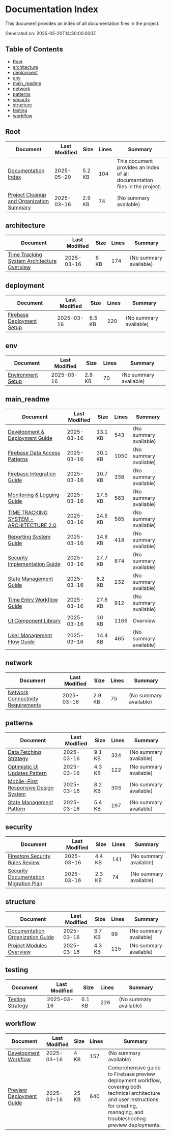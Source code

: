 # Documentation Index

This document provides an index of all documentation files in the project.

Generated on: 2025-05-20T14:30:00.000Z

## Table of Contents

- [Root](#root)
- [architecture](#architecture)
- [deployment](#deployment)
- [env](#env)
- [main_readme](#main_readme)
- [network](#network)
- [patterns](#patterns)
- [security](#security)
- [structure](#structure)
- [testing](#testing)
- [workflow](#workflow)

## Root

| Document | Last Modified | Size | Lines | Summary |
|----------|---------------|------|-------|--------|
| [Documentation Index](./documentation-index.md) | 2025-05-20 | 5.2 KB | 104 | This document provides an index of all documentation files in the project. |
| [Project Cleanup and Organization Summary](./project-cleanup-summary.md) | 2025-03-16 | 2.9 KB | 74 | (No summary available) |

## architecture

| Document | Last Modified | Size | Lines | Summary |
|----------|---------------|------|-------|--------|
| [Time Tracking System Architecture Overview](./architecture/project-overview.md) | 2025-03-16 | 6 KB | 174 | (No summary available) |

## deployment

| Document | Last Modified | Size | Lines | Summary |
|----------|---------------|------|-------|--------|
| [Firebase Deployment Setup](./deployment/setup.md) | 2025-03-16 | 6.5 KB | 220 | (No summary available) |

## env

| Document | Last Modified | Size | Lines | Summary |
|----------|---------------|------|-------|--------|
| [Environment Setup](./env/setup.md) | 2025-03-16 | 2.8 KB | 70 | (No summary available) |

## main_readme

| Document | Last Modified | Size | Lines | Summary |
|----------|---------------|------|-------|--------|
| [Development & Deployment Guide](./main_readme/development-deployment-guide.md) | 2025-03-16 | 13.1 KB | 543 | (No summary available) |
| [Firebase Data Access Patterns](./main_readme/firebase-data-access-patterns.md) | 2025-03-16 | 30.1 KB | 1050 | (No summary available) |
| [Firebase Integration Guide](./main_readme/firebase-integration-guide.md) | 2025-03-16 | 10.7 KB | 338 | (No summary available) |
| [Monitoring & Logging Guide](./main_readme/monitoring-logging-guide.md) | 2025-03-16 | 17.5 KB | 583 | (No summary available) |
| [TIME TRACKING SYSTEM - ARCHITECTURE 2.0](./main_readme/PROJECT-2.0.md) | 2025-03-16 | 24.5 KB | 585 | (No summary available) |
| [Reporting System Guide](./main_readme/reporting-system-guide.md) | 2025-03-16 | 14.8 KB | 418 | (No summary available) |
| [Security Implementation Guide](./main_readme/security-implementation-guide.md) | 2025-03-16 | 27.7 KB | 874 | (No summary available) |
| [State Management Guide](./main_readme/state-management-guide.md) | 2025-03-16 | 8.2 KB | 232 | (No summary available) |
| [Time Entry Workflow Guide](./main_readme/time-entry-workflow-guide.md) | 2025-03-16 | 27.6 KB | 912 | (No summary available) |
| [UI Component Library](./main_readme/ui-component-library.md) | 2025-03-16 | 30 KB | 1166 | Overview |
| [User Management Flow Guide](./main_readme/user-management-flow.md) | 2025-03-16 | 14.4 KB | 465 | (No summary available) |

## network

| Document | Last Modified | Size | Lines | Summary |
|----------|---------------|------|-------|--------|
| [Network Connectivity Requirements](./network/connectivity.md) | 2025-03-16 | 2.9 KB | 75 | (No summary available) |

## patterns

| Document | Last Modified | Size | Lines | Summary |
|----------|---------------|------|-------|--------|
| [Data Fetching Strategy](./patterns/data-fetching.md) | 2025-03-16 | 9.1 KB | 324 | (No summary available) |
| [Optimistic UI Updates Pattern](./patterns/optimistic-updates.md) | 2025-03-16 | 4.3 KB | 122 | (No summary available) |
| [Mobile-First Responsive Design System](./patterns/responsive-design.md) | 2025-03-16 | 8.2 KB | 303 | (No summary available) |
| [State Management Pattern](./patterns/state-management.md) | 2025-03-16 | 5.4 KB | 197 | (No summary available) |

## security

| Document | Last Modified | Size | Lines | Summary |
|----------|---------------|------|-------|--------|
| [Firestore Security Rules Review](./security/firestore-rules.md) | 2025-03-16 | 4.4 KB | 141 | (No summary available) |
| [Security Documentation Migration Plan](./security/migration-plan.md) | 2025-03-16 | 2.3 KB | 74 | (No summary available) |

## structure

| Document | Last Modified | Size | Lines | Summary |
|----------|---------------|------|-------|--------|
| [Documentation Organization Guide](./structure/documentation-guide.md) | 2025-03-16 | 3.7 KB | 99 | (No summary available) |
| [Project Modules Overview](./structure/modules.md) | 2025-03-16 | 4.3 KB | 115 | (No summary available) |

## testing

| Document | Last Modified | Size | Lines | Summary |
|----------|---------------|------|-------|--------|
| [Testing Strategy](./testing/overview.md) | 2025-03-16 | 6.1 KB | 226 | (No summary available) |

## workflow

| Document | Last Modified | Size | Lines | Summary |
|----------|---------------|------|-------|--------|
| [Development Workflow](./workflow/development.md) | 2025-03-16 | 4 KB | 157 | (No summary available) |
| [Preview Deployment Guide](./workflow/preview-deployment-guide.md) | 2025-03-16 | 25 KB | 640 | Comprehensive guide to Firebase preview deployment workflow, covering both technical architecture and user instructions for creating, managing, and troubleshooting preview deployments. |
